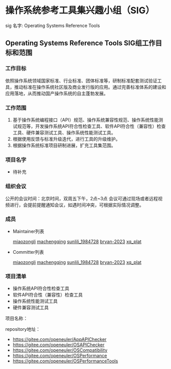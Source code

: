# 操作系统参考工具集兴趣小组（SIG）

sig 名字:  Operating Systems Reference Tools

## Operating Systems Reference Tools SIG组工作目标和范围

### 工作目标

依照操作系统领域国家标准、行业标准、团体标准等，研制标准配套测试验证工具，推动标准在操作系统社区版及商业发行版的应用。通过完善标准体系的建设和应用落地，从而推动国产操作系统的自主蓬勃发展。

### 工作范围

1. 基于操作系统编程接口（API）规范、操作系统兼容性规范、操作系统性能测试规范等，开发操作系统API符合性检查工具、软件API符合性（兼容性）检查工具、硬件兼容测试工具、操作系统性能测试工具。
2. 根据使用反馈与标准升级迭代，进行工具的升级维护。
3. 根据操作系统标准项目研制进展，扩充工具集范围。

### 项目名字

- 待补充

### 组织会议

公开的会议时间：北京时间，双周五下午，2点~3点 会议可通过现场或者远程视频进行，会提前提醒通知会议，如遇时间冲突，可根据实际情况调整。

### 成员

- Maintainer列表

   [miaozongli](https://gitee.com/miaozongli)
   [machengqing](https://gitee.com/machengqing)
   [sunlili_1984728](https://gitee.com/sunlili_1984728)
   [bryan-2023](https://gitee.com/bryan-2023)
   [xq_plat](https://gitee.com/xq_plat)

- Committer列表

   [miaozongli](https://gitee.com/miaozongli)
   [machengqing](https://gitee.com/machengqing)
   [sunlili_1984728](https://gitee.com/sunlili_1984728)
   [bryan-2023](https://gitee.com/bryan-2023)
   [xq_plat](https://gitee.com/xq_plat)

### 项目清单

- 操作系统API符合性检查工具
- 软件API符合性（兼容性）检查工具
- 操作系统性能测试工具
- 硬件兼容测试工具

项目名称：

repository地址：

- https://gitee.com/openeuler/AppAPIChecker
- https://gitee.com/openeuler/OSAPIChecker
- https://gitee.com/openeuler/OSCompatibility
- https://gitee.com/openeuler/OSPerformance
- https://gitee.com/openeuler/OSPerformanceTools

